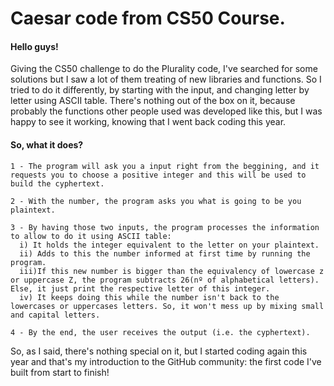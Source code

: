 # Caesar code from CS50 Course.

#### Hello guys!

Giving the CS50 challenge to do the Plurality code, I've searched for some solutions but I saw a lot of them treating of new libraries and functions.
So I tried to do it differently, by starting with the input, and changing letter by letter using ASCII table.
There's nothing out of the box on it, because probably the functions other people used was developed like this, but I was happy to see it working, knowing that I went back coding this year.

#### So, what it does?
```
1 - The program will ask you a input right from the beggining, and it requests you to choose a positive integer and this will be used to build the cyphertext.

2 - With the number, the program asks you what is going to be you plaintext.

3 - By having those two inputs, the program processes the information to allow to do it using ASCII table:
  i) It holds the integer equivalent to the letter on your plaintext.
  ii) Adds to this the number informed at first time by running the program.
  iii)If this new number is bigger than the equivalency of lowercase z or uppercase Z, the program subtracts 26(nº of alphabetical letters). Else, it just print the respective letter of this integer.
  iv) It keeps doing this while the number isn't back to the lowercases or uppercases letters. So, it won't mess up by mixing small and capital letters.

4 - By the end, the user receives the output (i.e. the cyphertext).
```
So, as I said, there's nothing special on it, but I started coding again this year and that's my introduction to the GitHub community: the first code I've built from start to finish!
